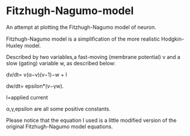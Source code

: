 # Fitzhugh-Nagumo-model
An attempt at plotting the Fitzhugh-Nagumo model of neuron.

Fitzhugh-Nagumo model is a simpliﬁcation of the more realistic Hodgkin-Huxley model.

Described by two variables,a fast-moving (membrane potential) v and a slow (gating) variable w, as described below:

dv/dt= v(α−v)(v−1)−w + I

dw/dt=  epsilon*(v−γw).

I=applied current

α,γ,epsilon are all some positive constants.

Please notice that the equation I used is a little modified version of the original Fitzhugh-Nagumo model equations.  
